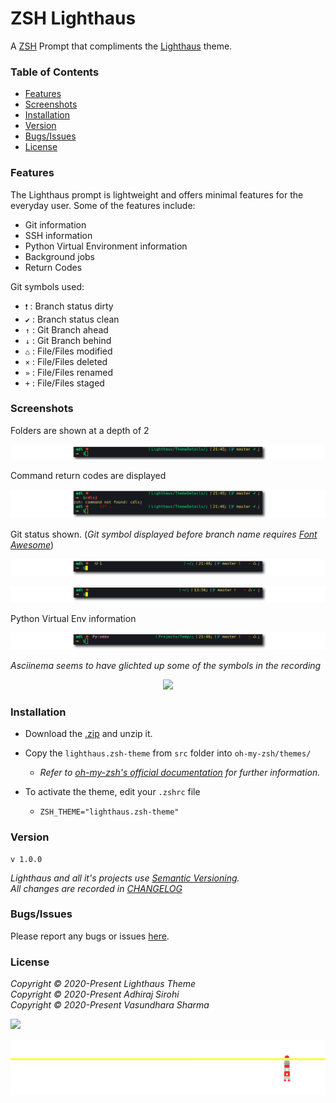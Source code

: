 # ZSH Lighthaus
A [ZSH](https://www.zsh.org/) Prompt that compliments the [Lighthaus](https://github.com/lighthaus-theme/lighthaus/zsh) theme. </br>


### Table of Contents
- [Features](#features)
- [Screenshots](#screenshots)
- [Installation](#installation)
- [Version](#version)
- [Bugs/Issues](#bugs/issues)
- [License](#license)

### Features
The Lighthaus prompt is lightweight and offers minimal features for the everyday user.
Some of the features include:
- Git information
- SSH information
- Python Virtual Environment information
- Background jobs
- Return Codes

Git symbols used:
- `❗`   : Branch status dirty
- `✔` : Branch status clean
- `↑` : Git Branch ahead
- `↓` : Git Branch behind
- `♺` : File/Files modified
- `×` : File/Files deleted
- `»` : File/Files renamed
- `+` : File/Files staged

### Screenshots

Folders are shown at a depth of 2
<p align="center"><img src="https://raw.githubusercontent.com/lighthaus-theme/zsh/master/zsh-01.png"><p>

Command return codes are displayed
<p align="center"><img src="https://raw.githubusercontent.com/lighthaus-theme/zsh/master/zsh-02.png"><p>

Git status shown.  (_Git symbol displayed before branch name requires [Font Awesome](https://fontawesome.com/)_)
<p align="center"><img src="https://raw.githubusercontent.com/lighthaus-theme/zsh/master/zsh-03.png"><p>
<p align="center"><img src="https://raw.githubusercontent.com/lighthaus-theme/zsh/master/zsh-05.png"><p>

Python Virtual Env information
<p align="center"><img src="https://raw.githubusercontent.com/lighthaus-theme/zsh/master/zsh-04.png"><p>

_Asciinema seems to have glichted up  some of the symbols in the recording_
<p align="center"><a href="https://asciinema.org/a/XEPAblxp2XLHiyf9yg15dLwko" target="_blank"><img src="https://asciinema.org/a/XEPAblxp2XLHiyf9yg15dLwko.svg" /></a></p>

### Installation
- Download the [.zip](https://github.com/lighthaus-theme/zsh/archive/master.zip) and unzip it.
- Copy the `lighthaus.zsh-theme` from `src` folder into `oh-my-zsh/themes/`
    - _Refer to [oh-my-zsh's official documentation](https://github.com/ohmyzsh/ohmyzsh/wiki/Customization#overriding-and-adding-themes) for further information._

- To activate the theme, edit your `.zshrc` file
    -   ```
        ZSH_THEME="lighthaus.zsh-theme"
        ```

### Version
```
v 1.0.0
```

_Lighthaus and all it's projects use [Semantic Versioning](https://semver.org/)._ <br/>
_All changes are recorded in [CHANGELOG](https://github.com/lighthaus-theme/zsh/blob/master/CHANGELOG.md)_

### Bugs/Issues
Please report any bugs or issues [here](https://github.com/lighthaus-theme/zsh/issues).

### License 

_Copyright © 2020-Present Lighthaus Theme_<br>
_Copyright © 2020-Present Adhiraj Sirohi_<br>
_Copyright © 2020-Present Vasundhara Sharma_

<p align="left"><a href="https://github.com/lighthaus-theme/zsh/blob/master/LICENSE"><img src="https://img.shields.io/static/v1.svg??style=flat&logo=appveyore&label=License&message=MIT&colorA=1C918A&colorB=50C16E"/></a></p>

<p align="center"><img src="https://raw.githubusercontent.com/lighthaus-theme/lighthaus/9e5cf66db03fc3e183e6cfbf7c4c04263a4f23df/ImageResources/lighthaus-border.svg"><p>

